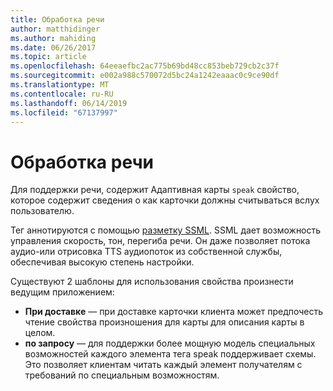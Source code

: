 ```yaml
---
title: Обработка речи
author: matthidinger
ms.author: mahiding
ms.date: 06/26/2017
ms.topic: article
ms.openlocfilehash: 64eeaefbc2ac775b69bd48cc853beb729cb2c37f
ms.sourcegitcommit: e002a988c570072d5bc24a1242eaaac0c9ce90df
ms.translationtype: MT
ms.contentlocale: ru-RU
ms.lasthandoff: 06/14/2019
ms.locfileid: "67137997"
---
```

# <a name="handling-speech"></a>Обработка речи

Для поддержки речи, содержит Адаптивная карты `speak` свойство, которое содержит сведения о как карточки должны считываться вслух пользователю.

Тег аннотируются с помощью [разметку SSML](https://msdn.microsoft.com/en-us/library/office/hh361578(v=office.14).aspx). SSML дает возможность управления скорость, тон, перегиба речи.  Он даже позволяет потока аудио-или отрисовка TTS аудиопоток из собственной службы, обеспечивая высокую степень настройки.

Существуют 2 шаблоны для использования свойства произнести ведущим приложением:
* **При доставке** — при доставке карточки клиента может предпочесть чтение свойства произношения для карты для описания карты в целом.
* **по запросу** — для поддержки более мощную модель специальных возможностей каждого элемента тега speak поддерживает схемы.  
Это позволяет клиентам читать каждый элемент получателям с требований по специальным возможностям.


